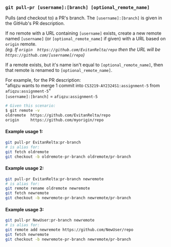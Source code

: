 ### `git pull-pr [username]:[branch] [optional_remote_name]`

Pulls (and checkout to) a PR's branch. The `[username]:[branch]` is given in
the GitHub's PR description.

If no remote with a URL containing `[username]` exists, create a new remote
named `[username]` (or `[optional_remote_name]` if given) with a URL based on
`origin` remote. \
_(eg. If `origin  https://github.com/EvitanRelta/repo` then the URL will be `https://github.com/[username]/repo`)_

If a remote exists, but it's name isn't equal to `[optional_remote_name]`, then
that remote is renamed to `[optional_remote_name]`.

For example, for the PR description: \
"afiqzu wants to merge 1 commit into `CS3219-AY2324S1:assignment-5` from `afiqzu:assignment-5`" \
`[username]:[branch]` = `afiqzu:assignment-5`

```bash
# Given this scenario:
$ git remote -v
oldremote  https://github.com/EvitanRelta/repo
origin     https://github.com/myorigin/repo
```

#### Example usage 1:
```bash
git pull-pr EvitanRelta:pr-branch
# is alias for:
git fetch oldremote
git checkout -b oldremote-pr-branch oldremote/pr-branch
```

#### Example usage 2:
```bash
git pull-pr EvitanRelta:pr-branch newremote
# is alias for:
git remote rename oldremote newremote
git fetch newremote
git checkout -b newremote-pr-branch newremote/pr-branch
```

#### Example usage 3:
```bash
git pull-pr NewUser:pr-branch newremote
# is alias for:
git remote add newremote https://github.com/NewUser/repo
git fetch newremote
git checkout -b newremote-pr-branch newremote/pr-branch
```
